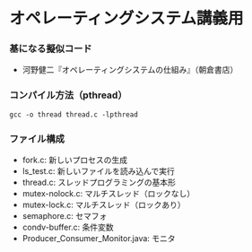 # オペレーティングシステム講義用
### 基になる擬似コード
- 河野健二『オペレーティングシステムの仕組み』（朝倉書店）

### コンパイル方法（pthread）

```
gcc -o thread thread.c -lpthread
```

### ファイル構成
- fork.c: 新しいプロセスの生成
- ls_test.c: 新しいファイルを読み込んで実行
- thread.c: スレッドプログラミングの基本形
- mutex-nolock.c: マルチスレッド（ロックなし）
- mutex-lock.c: マルチスレッド（ロックあり）
- semaphore.c: セマフォ
- condv-buffer.c: 条件変数
- Producer_Consumer_Monitor.java: モニタ
